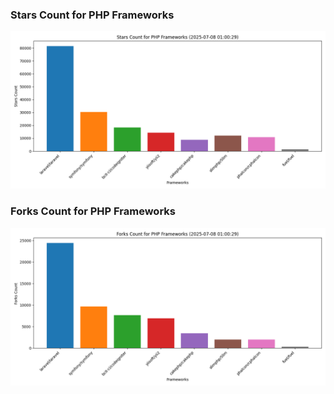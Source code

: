 ### Stars Count for PHP Frameworks

![Stars Chart](./archive/charts/20250708010029_stars_count.png)

### Forks Count for PHP Frameworks

![Forks Chart](./archive/charts/20250708010029_forks_count.png)

